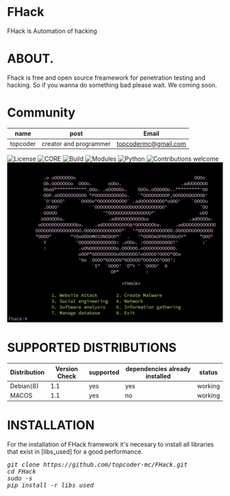 # FHack

FHack is Automation of hacking

# ABOUT.

Fhack is free and open source freamework for penetration testing and hacking. So if you wanna do something bad please wait.
We coming soon.

# Community

|name | post | Email |
----------|------------|-------|
|topcoder|creator and programmer|topcodermc@gmail.com


![License](https://img.shields.io/badge/license-GPLv3-blue.svg) 
![CORE](https://img.shields.io/badge/core-1.1.2.11-green.svg)
![Build](https://img.shields.io/badge/BUILD-8-red.svg)
![Modules](https://img.shields.io/badge/modules-6-green.svg)
![Python](https://img.shields.io/badge/Python-2.7-green.svg) 
![Contributions welcome](https://img.shields.io/badge/contributions-welcome-green.svg)
![alt text](./about/FhackImage.png)




# SUPPORTED DISTRIBUTIONS
|Distribution | Version Check | supported | dependencies already installed |status |
----------|-------|------|------|-------|
|Debian(8)|1.1 | yes| yes | working   |
|MACOS|1.1|yes|no|working|

# INSTALLATION
For the installation of FHack framework it's necesary to install all libraries that exist in [libs_used] for a good performance.
<pre><i><n>git clone https://github.com/topcoder-mc/FHack.git
cd FHack
sudo -s
pip install -r libs_used 
</pre></i></n>
